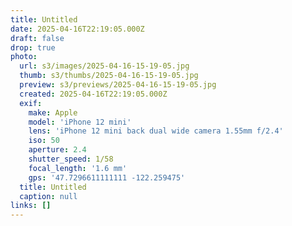 ```yaml
---
title: Untitled
date: 2025-04-16T22:19:05.000Z
draft: false
drop: true
photo:
  url: s3/images/2025-04-16-15-19-05.jpg
  thumb: s3/thumbs/2025-04-16-15-19-05.jpg
  preview: s3/previews/2025-04-16-15-19-05.jpg
  created: 2025-04-16T22:19:05.000Z
  exif:
    make: Apple
    model: 'iPhone 12 mini'
    lens: 'iPhone 12 mini back dual wide camera 1.55mm f/2.4'
    iso: 50
    aperture: 2.4
    shutter_speed: 1/58
    focal_length: '1.6 mm'
    gps: '47.7296611111111 -122.259475'
  title: Untitled
  caption: null
links: []
---
```


